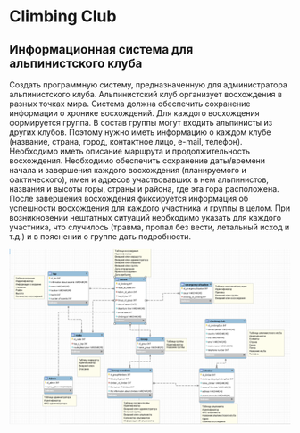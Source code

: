 # Climbing Club

## Информационная система для альпинистского клуба

Создать программную систему, предназначенную для администратора альпинистского клуба. Альпинистский клуб организует восхождения в разных точках мира. Система должна обеспечить сохранение информации о хронике восхождений. 
Для каждого восхождения формируется группа. В состав группы могут входить альпинисты из других клубов. Поэтому нужно иметь информацию о каждом клубе  (название, страна, город, контактное лицо, e-mail, телефон). Необходимо иметь описание маршрута и продолжительность восхождения. Необходимо обеспечить сохранение даты/времени начала и завершения каждого восхождения (планируемого и фактического), имен и адресов участвовавших в нем альпинистов, названия и высоты горы, страны и района, где эта гора расположена. После завершения восхождения фиксируется информация об успешности восхождения для каждого участника и группы в целом. При возникновении нештатных ситуаций необходимо указать для каждого участника, что случилось (травма, пропал без вести, летальный исход и т.д.) и в пояснении о группе дать подробности.

![](ClimbingClub.png)
